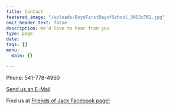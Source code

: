 ```yaml
---
title: Contact
featured_image: "/uploads/BoysFirstDayofSchool_3055x761.jpg"
omit_header_text: false
description: We'd love to hear from you
type: page
date: 
tags: []
menu:
  main: {}

---
```

Phone: 541-778-4960

<a href="mailto:friendsofjackdorr@gmail.com?Subject=About%20Jack" target="_top">Send us an E-Mail</a>

Find us at [Friends of Jack Facebook page!](https://www.facebook.com/groups/262701727595775/)